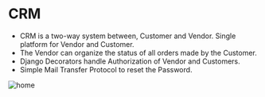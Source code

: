 # CRM

* CRM is a two-way system between, Customer and Vendor. Single platform for Vendor and Customer.
* The Vendor can organize the status of all orders made by the Customer.
* Django Decorators handle Authorization of Vendor and Customers.
* Simple Mail Transfer Protocol to reset the Password.

![home](https://user-images.githubusercontent.com/70133941/108403841-2987af00-7245-11eb-92e1-80d90d7b8df7.png)
